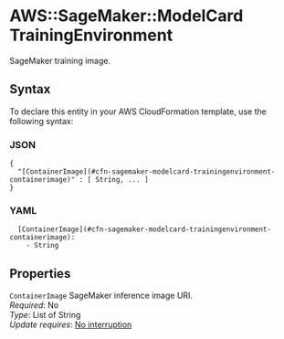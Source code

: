 # AWS::SageMaker::ModelCard TrainingEnvironment<a name="aws-properties-sagemaker-modelcard-trainingenvironment"></a>

SageMaker training image\.

## Syntax<a name="aws-properties-sagemaker-modelcard-trainingenvironment-syntax"></a>

To declare this entity in your AWS CloudFormation template, use the following syntax:

### JSON<a name="aws-properties-sagemaker-modelcard-trainingenvironment-syntax.json"></a>

```
{
  "[ContainerImage](#cfn-sagemaker-modelcard-trainingenvironment-containerimage)" : [ String, ... ]
}
```

### YAML<a name="aws-properties-sagemaker-modelcard-trainingenvironment-syntax.yaml"></a>

```
  [ContainerImage](#cfn-sagemaker-modelcard-trainingenvironment-containerimage):
    - String
```

## Properties<a name="aws-properties-sagemaker-modelcard-trainingenvironment-properties"></a>

`ContainerImage` <a name="cfn-sagemaker-modelcard-trainingenvironment-containerimage"></a>
SageMaker inference image URI\.  
_Required_: No  
_Type_: List of String  
_Update requires_: [No interruption](https://docs.aws.amazon.com/AWSCloudFormation/latest/UserGuide/using-cfn-updating-stacks-update-behaviors.html#update-no-interrupt)
